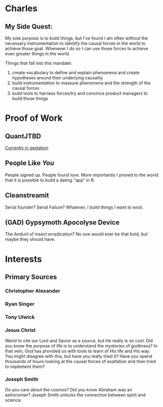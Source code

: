 # Charles
## My Side Quest:
My sole purpose is to build things, but I've found I am often without the necessary instrumentation to identify the causal forces in the world to achieve those goal. Whenever I do so I can use those forces to achieve even greater things in the world.

Things that fall into this mandate:
1. create vocabulary to define and explain phenomena and create hypotheses around their underlying causality
2. build instrumentation to measure phenomena and the strength of the causal forces
3. build tools to harness forces/try and convince product managers to build those things

# Proof of Work
## QuantJTBD
[Currently in gestation](#)
## People Like *You*
People signed up. People found love. More importantly I proved to the world that it is possible to build a dating "app" in R.
## Cleanstreamit
Serial founder? Serial Failure? Whatever, I build things I want to exist.
## (GAD) Gypsymoth Apocolyse Device
The Anduril of insect erradication? No one would ever be that bold, but maybe they should have.
# Interests
## Primary Sources
### Christopher Alexander
### Ryan Singer
### Tony Ulwick
### Jesus Christ
Weird to cite our Lord and Savior as a source, but He really is so cool.
Did you know the purpose of life is to understand the mysteries of godliness? In that vein, God has provided us with tools to learn of His life and His way. You might disagree with this, but have you really tried it? Have you spend thousands of hours looking at the causal forces of exaltation and then tried to implement them?
### Joseph Smith
Do you care about the cosmos? Did you know Abraham was an astronomer? 
Joseph Smith unlocks the connection between spirit and science.
## 
